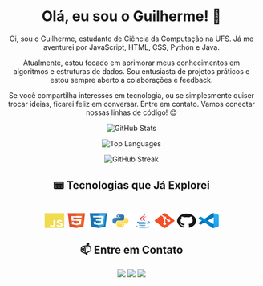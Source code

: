 <div align="center">
<h1>
  Olá, eu sou o Guilherme! 👋
</h1>



Oi, sou o Guilherme, estudante de Ciência da Computação na UFS. Já me aventurei por JavaScript, HTML, CSS, Python e Java.

Atualmente, estou focado em aprimorar meus conhecimentos em algoritmos e estruturas de dados. Sou entusiasta de projetos práticos e estou sempre aberto a colaborações e feedback.

Se você compartilha interesses em tecnologia, ou se simplesmente quiser trocar ideias, ficarei feliz em conversar. Entre em contato. Vamos conectar nossas linhas de código! 😊



<p align="center">
  <img src="https://github-readme-stats.vercel.app/api?username=Slotov-7&count_private=true&include_all_commits=true&rank_icon=github&show_icons=true&theme=dark" alt="GitHub Stats">
</p>

<p align="center">
    <img src="https://github-readme-stats.vercel.app/api/top-langs/?username=Slotov-7&include_all_commits=true&layout=compact&theme=dark" alt="Top Languages">
</p>
<p align="center">
    <img src="https://github-readme-streak-stats.herokuapp.com/?user=Slotov-7&theme=dark" alt="GitHub Streak">
</p>



<h2>
  📟 Tecnologias que Já Explorei
  </h2>
</picture>
<div style="display: inline_block" align= "center" valagn= "top"><br>
  <img align="center" alt="Slotov-Js" height="30" width="40" src="https://raw.githubusercontent.com/devicons/devicon/master/icons/javascript/javascript-plain.svg">
  <img align="center" alt="Slotov-HTML" height="30" width="40" src="https://raw.githubusercontent.com/devicons/devicon/master/icons/html5/html5-original.svg">
  <img align="center" alt="Slotov-CSS" height="30" width="40" src="https://raw.githubusercontent.com/devicons/devicon/master/icons/css3/css3-original.svg">
  <img align="center" alt="Slotov-Python" height="30" width="40" src="https://raw.githubusercontent.com/devicons/devicon/master/icons/python/python-original.svg">
  <img align="center" alt="Slotov-Java" height="30" width="40" src="https://raw.githubusercontent.com/devicons/devicon/master/icons/java/java-original.svg">
  <img align="center" alt="Slotov-Git" height="30" width="40" src="https://raw.githubusercontent.com/devicons/devicon/master/icons/git/git-original.svg">
  <img align="center" alt="Slotov-github" height="30" width="40" src="https://raw.githubusercontent.com/devicons/devicon/master/icons/github/github-original.svg">
  <img align="center" alt="Slotov-Vscode" height="30" width="40" src="https://raw.githubusercontent.com/devicons/devicon/master/icons/vscode/vscode-original.svg">
</div>

## 📫 Entre em Contato 

<div align="center"> 
  <a href="https://www.instagram.com/_guilhermearaujo.7/" target="_blank"><img src="https://img.shields.io/badge/-Instagram-%23E4405F?style=for-the-badge&logo=instagram&logoColor=white" target="_blank"></a>
  <a href = "mailto:guilherme.araujo@dcomp.ufs.br"><img src="https://img.shields.io/badge/-Gmail-%23333?style=for-the-badge&logo=gmail&logoColor=white" target="_blank"  ></a>
  <a href="https://www.linkedin.com/in/guiherme-ara%C3%BAjo/" target="_blank"><img src="https://img.shields.io/badge/-LinkedIn-%230077B5?style=for-the-badge&logo=linkedin&logoColor=white" target="_blank"></a>
  
</div>

</div>

